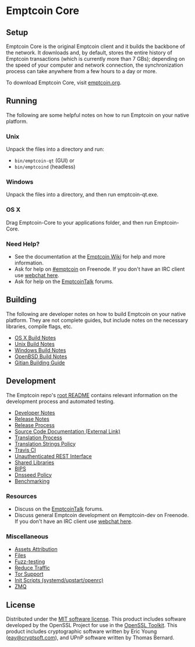 Emptcoin Core
=============

Setup
---------------------
Emptcoin Core is the original Emptcoin client and it builds the backbone of the network. It downloads and, by default, stores the entire history of Emptcoin transactions (which is currently more than 7 GBs); depending on the speed of your computer and network connection, the synchronization process can take anywhere from a few hours to a day or more.

To download Emptcoin Core, visit [emptcoin.org](https://emptcoin.org).

Running
---------------------
The following are some helpful notes on how to run Emptcoin on your native platform.

### Unix

Unpack the files into a directory and run:

- `bin/emptcoin-qt` (GUI) or
- `bin/emptcoind` (headless)

### Windows

Unpack the files into a directory, and then run emptcoin-qt.exe.

### OS X

Drag Emptcoin-Core to your applications folder, and then run Emptcoin-Core.

### Need Help?

* See the documentation at the [Emptcoin Wiki](https://emptcoin.info/)
for help and more information.
* Ask for help on [#emptcoin](http://webchat.freenode.net?channels=emptcoin) on Freenode. If you don't have an IRC client use [webchat here](http://webchat.freenode.net?channels=emptcoin).
* Ask for help on the [EmptcoinTalk](https://emptcointalk.io/) forums.

Building
---------------------
The following are developer notes on how to build Emptcoin on your native platform. They are not complete guides, but include notes on the necessary libraries, compile flags, etc.

- [OS X Build Notes](build-osx.md)
- [Unix Build Notes](build-unix.md)
- [Windows Build Notes](build-windows.md)
- [OpenBSD Build Notes](build-openbsd.md)
- [Gitian Building Guide](gitian-building.md)

Development
---------------------
The Emptcoin repo's [root README](/README.md) contains relevant information on the development process and automated testing.

- [Developer Notes](developer-notes.md)
- [Release Notes](release-notes.md)
- [Release Process](release-process.md)
- [Source Code Documentation (External Link)](https://dev.visucore.com/emptcoin/doxygen/)
- [Translation Process](translation_process.md)
- [Translation Strings Policy](translation_strings_policy.md)
- [Travis CI](travis-ci.md)
- [Unauthenticated REST Interface](REST-interface.md)
- [Shared Libraries](shared-libraries.md)
- [BIPS](bips.md)
- [Dnsseed Policy](dnsseed-policy.md)
- [Benchmarking](benchmarking.md)

### Resources
* Discuss on the [EmptcoinTalk](https://emptcointalk.io/) forums.
* Discuss general Emptcoin development on #emptcoin-dev on Freenode. If you don't have an IRC client use [webchat here](http://webchat.freenode.net/?channels=emptcoin-dev).

### Miscellaneous
- [Assets Attribution](assets-attribution.md)
- [Files](files.md)
- [Fuzz-testing](fuzzing.md)
- [Reduce Traffic](reduce-traffic.md)
- [Tor Support](tor.md)
- [Init Scripts (systemd/upstart/openrc)](init.md)
- [ZMQ](zmq.md)

License
---------------------
Distributed under the [MIT software license](/COPYING).
This product includes software developed by the OpenSSL Project for use in the [OpenSSL Toolkit](https://www.openssl.org/). This product includes
cryptographic software written by Eric Young ([eay@cryptsoft.com](mailto:eay@cryptsoft.com)), and UPnP software written by Thomas Bernard.
